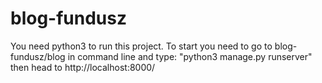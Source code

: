 # blog-fundusz
You need python3 to run this project.
To start you need to go to blog-fundusz/blog in command line and type: 
"python3 manage.py runserver" 
then head to http://localhost:8000/
